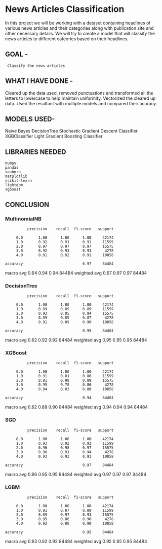 # News Articles Classification
In this project we will be working with a dataset containing headlines of various news articles and their categories along with publication site and other necessary details. We will try to create a model that will classify the news articles to different cateories based on their headlines.

## GOAL - 
     Classify the news articles 

## WHAT I HAVE DONE - 
  Cleared up the data used, removed punctuations and transformed all the letters to lowercase to help maintain uniformity.
  Vectorized the cleared up data.
  Used the resultant with multiple models and compared their acuracy.
   
## MODELS USED-
  Naive Bayes 
  DecisionTree
  Stochastic Gradient Descent Classifier
  XGBClassifier
  Light Gradient Boosting Classifier

  

## LIBRARIES NEEDED

    numpy
    pandas
    seaborn
    matplotlib
    scikit-learn
    lightgbm
    xgboost

## CONCLUSION 
   
### MultinomialNB
              precision    recall  f1-score   support

         0.0       1.00      1.00      1.00     42174
         1.0       0.92      0.91      0.91     11599
         2.0       0.97      0.97      0.97     15575
         3.0       0.92      0.93      0.93      4278
         4.0       0.91      0.92      0.91     10858

    accuracy                           0.97     84484
   macro avg       0.94      0.94      0.94     84484
weighted avg       0.97      0.97      0.97     84484


### DecisionTree
              precision    recall  f1-score   support

         0.0       1.00      1.00      1.00     42174
         1.0       0.89      0.89      0.89     11599
         2.0       0.93      0.95      0.94     15575
         3.0       0.89      0.85      0.87      4278
         4.0       0.91      0.89      0.90     10858

    accuracy                           0.95     84484
   macro avg       0.92      0.92      0.92     84484
weighted avg       0.95      0.95      0.95     84484


### XGBoost
              precision    recall  f1-score   support

         0.0       1.00      1.00      1.00     42174
         1.0       0.91      0.81      0.86     11599
         2.0       0.81      0.98      0.89     15575
         3.0       0.95      0.78      0.86      4278
         4.0       0.94      0.83      0.88     10858

    accuracy                           0.94     84484
   macro avg       0.92      0.88      0.90     84484
weighted avg       0.94      0.94      0.94     84484

### SGD
              precision    recall  f1-score   support

         0.0       1.00      1.00      1.00     42174
         1.0       0.93      0.92      0.92     11599
         2.0       0.96      0.98      0.97     15575
         3.0       0.96      0.91      0.94      4278
         4.0       0.93      0.93      0.93     10858

    accuracy                           0.97     84484
   macro avg       0.96      0.95      0.95     84484
weighted avg       0.97      0.97      0.97     84484

### LGBM
              precision    recall  f1-score   support

         0.0       1.00      1.00      1.00     42174
         1.0       0.91      0.87      0.89     11599
         2.0       0.89      0.97      0.93     15575
         3.0       0.95      0.86      0.90      4278
         4.0       0.92      0.88      0.90     10858

    accuracy                           0.95     84484
   macro avg       0.93      0.92      0.92     84484
weighted avg       0.95      0.95      0.95     84484
